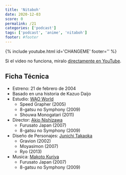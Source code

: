 ```yaml
---
title: 'Nitaboh'
date: 2020-12-03
score: 0
permalink: /21
categories: ['podcast']
tags: ['podcast', 'anime', 'nitaboh']
footer: #footer
---
```


{% include youtube.html id='CHANGEME' footer='' %}

Si el video no funciona, miralo [directamente en YouTube](https://youtu.be/CHANGEME).

<!-- Tambien podes [descargar el mp3](CHANGEME). -->

## Ficha Técnica

- Estreno: 21 de febrero de 2004
- Basado en una historia de Kazuo Daijo
- Estudio: [WAO World](https://anilist.co/studio/318)
    - Speed Grapher (2005)
    - 8-gatsu no Symphony (2009)
    - Shouwa Monogatari (2011)
- Director: [Akio Nishizawa](https://anilist.co/staff/105843)
    - Furusato Japan (2007)
    - 8-gatsu no Symphony (2009)
- Diseño de Personajes: [Junichi Takaoka](https://www.animenewsnetwork.com/encyclopedia/people.php?id=8811)
    - Gravion (2002)
    - Moyasimon (2007)
    - Ryo (2013)
- Musica: [Makoto Kuriya](https://www.animenewsnetwork.com/encyclopedia/people.php?id=27850)
    - Furusato Japan (2007)
    - 8-gatsu no Symphony (2009)
